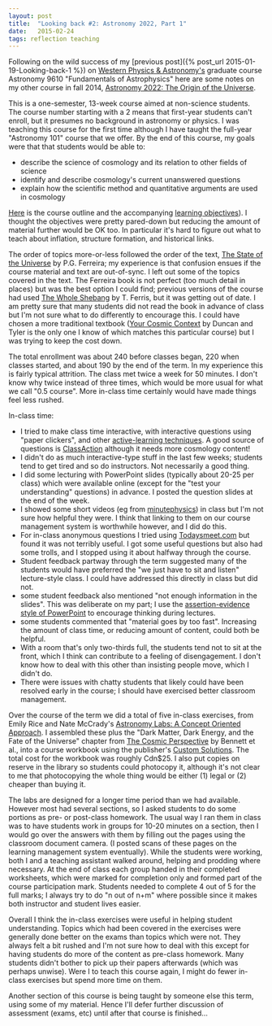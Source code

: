 ```yaml
---
layout: post
title:  "Looking back #2: Astronomy 2022, Part 1"
date:   2015-02-24
tags: reflection teaching
---
```


Following on the wild success of my [previous post]({% post_url 2015-01-19-Looking-back-1 %}) on 
[Western Physics & Astronomy's](http://www.physics.uwo.ca)
graduate course Astronomy 9610 "Fundamentals of Astrophysics"
here are some notes on my other course in fall 2014, 
[Astronomy 2022: The Origin of the Universe](http://www.westerncalendar.uwo.ca/2014/pg889.html#33722).

This is a one-semester, 13-week course aimed at non-science students. 
The course number starting with a 2 means that first-year students can't enroll, but it 
presumes no background in astronomy or physics. I  was teaching this course for the first 
time although I have taught the full-year "Astronomy 101" course that we offer. 
By the end of this course, my goals were that that students would be able to:

* describe the science of cosmology and its relation to other fields of science
* identify and describe cosmology's current unanswered questions
* explain how the scientific method and quantitative arguments are used in cosmology

[Here](http://www.physics.uwo.ca/undergraduate/current_students/courses/files/Fall_2014/outline_astr2022_2014.pdf) is the course outline and the accompanying [learning objectives](/myblog/objectives_astro2022_2014.pdf)). I thought the objectives were pretty pared-down but reducing the amount of material further would be OK too. In particular it's hard to figure out what to teach about inflation, structure formation, and historical links. 

The order of topics more-or-less followed the order of the text, [The State of the Universe](https://www.orionbooks.co.uk/books/detail.page?isbn=9781780225296) by P.G. Ferreira; my experience is that confusion ensues if the course material and text are out-of-sync. I left out some of the topics covered in the text.
The Ferreira book is not perfect (too much detail in places) but was the best option I could find; previous versions of the course had used [The Whole Shebang](http://www.timothyferris.com/books/TheWholeShebang.html) by T. Ferris, but it was getting out of date. I am pretty sure that many students did not read the book in advance of class but I'm not sure what to do differently to encourage this. I could have chosen a more traditional textbook
([Your Cosmic Context](http://www.pearsonhighered.com/educator/product/Your-Cosmic-Context-An-Introduction-to-Modern-Cosmology/9780132400107.page) by Duncan and Tyler is the only one I know of which matches this particular course) but I was trying to keep the cost down.

The total enrollment was about 240 before classes began, 220 when classes started, and about 190 by the end of the term. 
In my experience this is fairly typical attrition.
The class met twice a week for 50 minutes. I don't know why twice instead of three times, which would be more usual 
for what we call "0.5 course". More in-class time certainly would have made things feel less rushed.

In-class time:

* I tried to make class time interactive, with interactive questions using "paper clickers", and other [active-learning techniques](http://pandora.cii.wwu.edu/cii/resources/teaching_tips/active_learning.asp). A good source of questions is [ClassAction](http://astro.unl.edu/classaction/) although it
needs more cosmology content!
* I didn't do as much interactive-type stuff in the last few weeks; students tend to get tired and so do instructors. Not necessarily a good thing.
* I did some lecturing with PowerPoint slides (typically about 20-25 per class) which were available online (except for the "test your understanding" questions) in advance. I posted the question slides at the end of the week.
* I showed some short videos (eg from [minutephysics](https://www.youtube.com/user/minutephysics)) in class but I'm not sure how helpful they were. I think that linking to them on our course management system is worthwhile however, and I did do this.
* For in-class anonymous questions I tried using [Todaysmeet.com](http://todaysmeet.com) but found it was not terribly useful. I got some useful questions but also had some trolls, and I stopped using it about halfway through the course.
* Student feedback partway through the term suggested many of the students would have preferred the "we just have to sit and listen" lecture-style class. I could have addressed this directly in class but did not.
* some student feedback also mentioned "not enough information in the slides". 
This was deliberate on my part; I use the [assertion-evidence style of PowerPoint](http://writing.engr.psu.edu/slides.html) to encourage
thinking during lectures.
* some students commented that "material goes by too fast". Increasing the amount of class time, or reducing amount of content, could both be helpful.
* With a room that's only two-thirds full, the students tend not to sit at the front, which I think can contribute to a feeling of disengagement. 
I don't know how to deal with this other than insisting people move, which I didn't do.
* There were  issues with chatty students that likely could have been resolved early in the course; I should have exercised better classroom management.

Over the course of the term we did a total of five in-class exercises, from Emily Rice and Nate McCrady's
[Astronomy Labs: A Concept Oriented Approach](http://www.pearsonhighered.com/educator/product/Astronomy-Labs-A-Concept-Oriented-Approach/9780321861771.page). 
I assembled these plus the "Dark Matter, Dark Energy, and the Fate of the Universe" chapter from 
[The Cosmic Perspective](http://www.pearsonhighered.com/educator/product/Cosmic-Perspective-The-7E/9780321839558.page) by Bennett et al.,
into a course workbook using the publisher's [Custom Solutions](http://www.pearsonlearningsolutions.com/higher-education/index.php). The
total cost for the workbook was roughly Cdn$25. I also put copies on reserve in the library so students could photocopy it, although it's
not clear to me that photocopying the whole thing would be either (1) legal or (2) cheaper than buying it.

The labs are designed for a longer time period than we had available. However most had several sections,
so I asked students to do some portions as pre- or post-class homework. The usual way I ran them in class
was to have students work in groups for 10-20 minutes on a section, then I would go over the answers with them
by filling out the pages using the classroom document camera. (I posted scans of these pages on the 
learning management system eventually). While the students were working, both I and a teaching assistant walked around, helping
and prodding where necessary. At the end of class each group handed in their completed
worksheets, which were marked for completion only and formed part of the course participation mark.
Students needed to complete 4 out of 5 for the full marks; I always try to do "n out of n+m" where possible
since it makes both instructor and student lives easier.

Overall I think the in-class exercises were useful in helping student understanding. Topics which had
been covered in the exercises were generally done better on the exams than topics which were not.
They always felt a bit rushed and I'm not sure how to deal with this except for having students do more of the content as pre-class homework.
Many students didn't bother to pick up their papers afterwards (which was perhaps unwise).
Were I to teach this course again, I might do fewer in-class exercises but spend more time on them.

Another section of this course is being taught by someone else this term, using some of my material. Hence I'll defer further discussion
of assessment (exams, etc) until after that course is finished...